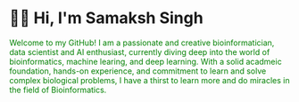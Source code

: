 # 👋🏼 Hi, I'm Samaksh Singh
<p><text style="color: green;">Welcome to my GitHub! I am a passionate and creative bioinformatician, data scientist and AI enthusiast, currently diving deep into the world of bioinformatics, machine learing, and deep learning. With a solid acadmeic foundation, hands-on experience, and commitment to learn and solve complex biological problems, I have a thirst to learn more and do miracles in the field of Bioinformatics. </text></p>


